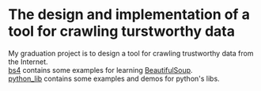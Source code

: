 The design and implementation of a tool for crawling turstworthy data
===

My graduation project is to design a tool for crawling trustworthy data from the Internet.  
[bs4](https://github.com/Mr-Phoebe/ProgramDesign/tree/master/Python%20Web%20Scraping/bs4) contains some examples for learning [BeautifulSoup](https://www.crummy.com/software/BeautifulSoup/).  
[python_lib](https://github.com/Mr-Phoebe/ProgramDesign/tree/master/Python%20Web%20Scraping/python_lib) contains some examples and demos for python's libs.